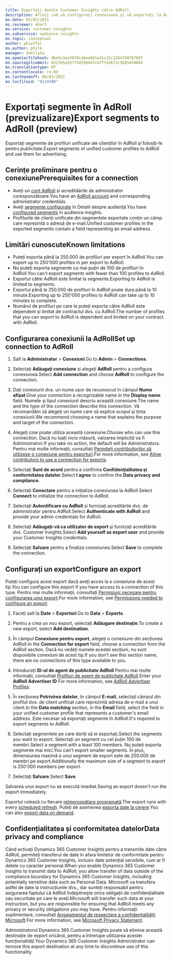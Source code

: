 ```yaml
---
title: Exportați datele Customer Insights către AdRoll
description: Aflați cum să configurați conexiunea și să exportați la AdRoll.
ms.date: 03/03/2021
ms.reviewer: mhart
ms.service: customer-insights
ms.subservice: audience-insights
ms.topic: conceptual
author: pkieffer
ms.author: philk
manager: shellyha
ms.openlocfilehash: dbebc3ee3978ca6ee9d1ad1c15c226479876709f
ms.sourcegitcommit: 831765a55775d358447cb7ffa56f2c3b85459084
ms.translationtype: HT
ms.contentlocale: ro-RO
ms.lasthandoff: 06/01/2021
ms.locfileid: "6124380"
---
```

# <a name="export-segments-to-adroll-preview"></a><span data-ttu-id="a9aac-103">Exportați segmente în AdRoll (previzualizare)</span><span class="sxs-lookup"><span data-stu-id="a9aac-103">Export segments to AdRoll (preview)</span></span>

<span data-ttu-id="a9aac-104">Exportați segmente de profiluri unificate ale clienților în AdRoll și folosiți-le pentru publicitate.</span><span class="sxs-lookup"><span data-stu-id="a9aac-104">Export segments of unified customer profiles to AdRoll and use them for advertising.</span></span> 

## <a name="prerequisites-for-a-connection"></a><span data-ttu-id="a9aac-105">Cerințe preliminare pentru o conexiune</span><span class="sxs-lookup"><span data-stu-id="a9aac-105">Prerequisites for a connection</span></span>

-   <span data-ttu-id="a9aac-106">Aveți un [cont AdRoll](https://www.adroll.com/) și acredităările de administrator corespunzătoare.</span><span class="sxs-lookup"><span data-stu-id="a9aac-106">You have an [AdRoll account](https://www.adroll.com/) and corresponding administrator credentials.</span></span>
-   <span data-ttu-id="a9aac-107">Aveți [segmente configurate](segments.md) în Detalii despre audiență.</span><span class="sxs-lookup"><span data-stu-id="a9aac-107">You have [configured segments](segments.md) in audience insights.</span></span>
-   <span data-ttu-id="a9aac-108">Profilurile de clienți unificate din segmentele exportate conțin un câmp care reprezintă o adresă de e-mail.</span><span class="sxs-lookup"><span data-stu-id="a9aac-108">Unified customer profiles in the exported segments contain a field representing an email address.</span></span>

## <a name="known-limitations"></a><span data-ttu-id="a9aac-109">Limitări cunoscute</span><span class="sxs-lookup"><span data-stu-id="a9aac-109">Known limitations</span></span>

- <span data-ttu-id="a9aac-110">Puteți exporta până la 250.000 de profiluri per export în AdRoll.</span><span class="sxs-lookup"><span data-stu-id="a9aac-110">You can export up to 250'000 profiles in per export to AdRoll.</span></span>
- <span data-ttu-id="a9aac-111">Nu puteți exporta segmente cu mai puțin de 100 de profiluri în AdRoll.</span><span class="sxs-lookup"><span data-stu-id="a9aac-111">You can't export segments with fewer than 100 profiles to AdRoll.</span></span> 
- <span data-ttu-id="a9aac-112">Exportul către AdRoll este limitat la segmente.</span><span class="sxs-lookup"><span data-stu-id="a9aac-112">Exporting to AdRoll is limited to segments.</span></span>
- <span data-ttu-id="a9aac-113">Exportul până la 250.000 de profiluri în AdRoll poate dura până la 10 minute.</span><span class="sxs-lookup"><span data-stu-id="a9aac-113">Exporting up to 250'000 profiles to AdRoll can take up to 10 minutes to complete.</span></span> 
- <span data-ttu-id="a9aac-114">Numărul de profiluri pe care le puteți exporta către AdRoll este dependent și limitat de contractul dvs. cu AdRoll.</span><span class="sxs-lookup"><span data-stu-id="a9aac-114">The number of profiles that you can export to AdRoll is dependent and limited on your contract with AdRoll.</span></span>

## <a name="set-up-connection-to-adroll"></a><span data-ttu-id="a9aac-115">Configurarea conexiunii la AdRoll</span><span class="sxs-lookup"><span data-stu-id="a9aac-115">Set up connection to AdRoll</span></span>

1. <span data-ttu-id="a9aac-116">Salt la **Administrator** > **Conexiuni**.</span><span class="sxs-lookup"><span data-stu-id="a9aac-116">Go to **Admin** > **Connections**.</span></span>

1. <span data-ttu-id="a9aac-117">Selectați **Adăugați conexiune** și alegeți **AdRoll** pentru a configura conexiunea.</span><span class="sxs-lookup"><span data-stu-id="a9aac-117">Select **Add connection** and choose **AdRoll** to configure the connection.</span></span>

1. <span data-ttu-id="a9aac-118">Dați conexiunii dvs. un nume ușor de recunoscut în câmpul **Nume afișat**.</span><span class="sxs-lookup"><span data-stu-id="a9aac-118">Give your connection a recognizable name in the **Display name** field.</span></span> <span data-ttu-id="a9aac-119">Numele și tipul conexiunii descriu această conexiune.</span><span class="sxs-lookup"><span data-stu-id="a9aac-119">The name and the type of the connection describe this connection.</span></span> <span data-ttu-id="a9aac-120">Vă recomandăm să alegeți un nume care să explice scopul și ținta conexiunii.</span><span class="sxs-lookup"><span data-stu-id="a9aac-120">We recommend choosing a name that explains the purpose and target of the connection.</span></span>

1. <span data-ttu-id="a9aac-121">Alegeți cine poate utiliza această conexiune.</span><span class="sxs-lookup"><span data-stu-id="a9aac-121">Choose who can use this connection.</span></span> <span data-ttu-id="a9aac-122">Dacă nu luați nicio măsură, valoarea implicită va fi Administratori.</span><span class="sxs-lookup"><span data-stu-id="a9aac-122">If you take no action, the default will be Administrators.</span></span> <span data-ttu-id="a9aac-123">Pentru mai multe informații, consultați [Permiteți contribuitorilor să utilizeze o conexiune pentru exporturi](connections.md#allow-contributors-to-use-a-connection-for-exports).</span><span class="sxs-lookup"><span data-stu-id="a9aac-123">For more information, see [Allow contributors to use a connection for exports](connections.md#allow-contributors-to-use-a-connection-for-exports).</span></span>

1. <span data-ttu-id="a9aac-124">Selectați **Sunt de acord** pentru a confirma **Confidențialitatea și conformitatea datelor**.</span><span class="sxs-lookup"><span data-stu-id="a9aac-124">Select **I agree** to confirm the **Data privacy and compliance**.</span></span>

1. <span data-ttu-id="a9aac-125">Selectați **Conectare** pentru a inițializa conexiunea la AdRoll.</span><span class="sxs-lookup"><span data-stu-id="a9aac-125">Select **Connect** to initialize the connection to AdRoll.</span></span>

1. <span data-ttu-id="a9aac-126">Selectați **Autentificare cu AdRoll** și furnizați acreditările dvs. de administrator pentru AdRoll.</span><span class="sxs-lookup"><span data-stu-id="a9aac-126">Select **Authenticate with AdRoll** and provide your admin credentials for AdRoll.</span></span> 

1. <span data-ttu-id="a9aac-127">Selectați **Adăugați-vă ca utilizator de export** și furnizați acreditările dvs. Customer Insights.</span><span class="sxs-lookup"><span data-stu-id="a9aac-127">Select **Add yourself as export user** and provide your Customer Insights credentials.</span></span>

1. <span data-ttu-id="a9aac-128">Selectați **Salvare** pentru a finaliza conexiunea.</span><span class="sxs-lookup"><span data-stu-id="a9aac-128">Select **Save** to complete the connection.</span></span>

## <a name="configure-an-export"></a><span data-ttu-id="a9aac-129">Configurați un export</span><span class="sxs-lookup"><span data-stu-id="a9aac-129">Configure an export</span></span>

<span data-ttu-id="a9aac-130">Puteți configura acest export dacă aveți acces la o conexiune de acest tip.</span><span class="sxs-lookup"><span data-stu-id="a9aac-130">You can configure this export if you have access to a connection of this type.</span></span> <span data-ttu-id="a9aac-131">Pentru mai multe informații, consultați [Permisiuni necesare pentru configurarea unui export](export-destinations.md#set-up-a-new-export).</span><span class="sxs-lookup"><span data-stu-id="a9aac-131">For more information, see [Permissions needed to configure an export](export-destinations.md#set-up-a-new-export).</span></span>

1. <span data-ttu-id="a9aac-132">Faceți salt la **Date** > **Exporturi**.</span><span class="sxs-lookup"><span data-stu-id="a9aac-132">Go to **Data** > **Exports**.</span></span>

1. <span data-ttu-id="a9aac-133">Pentru a crea un nou export, selectați **Adăugare destinație**.</span><span class="sxs-lookup"><span data-stu-id="a9aac-133">To create a new export, select **Add destination**.</span></span>

1. <span data-ttu-id="a9aac-134">În câmpul **Conexiune pentru export**, alegeți o conexiune din secțiunea AdRoll.</span><span class="sxs-lookup"><span data-stu-id="a9aac-134">In the **Connection for export** field, choose a connection from the AdRoll section.</span></span> <span data-ttu-id="a9aac-135">Dacă nu vedeți numele acestei secțiuni, nu sunt disponibile conexiuni de acest tip.</span><span class="sxs-lookup"><span data-stu-id="a9aac-135">If you don't see this section name, there are no connections of this type available to you.</span></span>

1. <span data-ttu-id="a9aac-136">Introduceți **ID-ul de agent de publicitate AdRoll** Pentru mai multe informații, consultați [Profiluri de agent de publicitate AdRoll](https://help.adroll.com/hc/articles/212011838-Advertiser-Profiles).</span><span class="sxs-lookup"><span data-stu-id="a9aac-136">Enter your **AdRoll Advertiser ID** For more information, see [AdRoll Advertiser Profiles](https://help.adroll.com/hc/articles/212011838-Advertiser-Profiles).</span></span>

3. <span data-ttu-id="a9aac-137">În secțiunea **Potrivirea datelor**, în câmpul **E-mail**, selectați câmpul din profilul dvs. de client unificat care reprezintă adresa de e-mail a unui client.</span><span class="sxs-lookup"><span data-stu-id="a9aac-137">In the **Data matching** section, in the **Email** field, select the field in your unified customer profile that represents a customer's email address.</span></span> <span data-ttu-id="a9aac-138">Este necesar să exportați segmente în AdRoll.</span><span class="sxs-lookup"><span data-stu-id="a9aac-138">It's required to export segments to AdRoll.</span></span>

1. <span data-ttu-id="a9aac-139">Selectați segmentele pe care doriți să le exportați.</span><span class="sxs-lookup"><span data-stu-id="a9aac-139">Select the segments you want to export.</span></span> <span data-ttu-id="a9aac-140">Selectați un segment cu cel puțin 100 de membri.</span><span class="sxs-lookup"><span data-stu-id="a9aac-140">Select a segment with a least 100 members.</span></span> <span data-ttu-id="a9aac-141">Nu puteți exporta segmente mai mici.</span><span class="sxs-lookup"><span data-stu-id="a9aac-141">You can't export smaller segments.</span></span> <span data-ttu-id="a9aac-142">În plus, dimensiunea maximă a unui segment de export este de 250.000 de membri pe export.</span><span class="sxs-lookup"><span data-stu-id="a9aac-142">Additionally the maximum size of a segment to export is 250'000 members per export.</span></span> 

1. <span data-ttu-id="a9aac-143">Selectați **Salvare**.</span><span class="sxs-lookup"><span data-stu-id="a9aac-143">Select **Save**.</span></span>

<span data-ttu-id="a9aac-144">Salvarea unui export nu se execută imediat.</span><span class="sxs-lookup"><span data-stu-id="a9aac-144">Saving an export doesn't run the export immediately.</span></span>

<span data-ttu-id="a9aac-145">Exportul rulează cu fiecare [reîmprospătare programată](system.md#schedule-tab).</span><span class="sxs-lookup"><span data-stu-id="a9aac-145">The export runs with every [scheduled refresh](system.md#schedule-tab).</span></span> <span data-ttu-id="a9aac-146">Puteți de asemenea [exporta date la cerere](export-destinations.md#run-exports-on-demand).</span><span class="sxs-lookup"><span data-stu-id="a9aac-146">You can also [export data on demand](export-destinations.md#run-exports-on-demand).</span></span> 


## <a name="data-privacy-and-compliance"></a><span data-ttu-id="a9aac-147">Confidențialitatea și conformitatea datelor</span><span class="sxs-lookup"><span data-stu-id="a9aac-147">Data privacy and compliance</span></span>

<span data-ttu-id="a9aac-148">Când activați Dynamics 365 Customer Insights pentru a transmite date către AdRoll, permiteți transferul de date în afara limitelor de conformitate pentru Dynamics 365 Customer Insights, inclusiv date potențial sensibile, cum ar fi datele cu caracter personal.</span><span class="sxs-lookup"><span data-stu-id="a9aac-148">When you enable Dynamics 365 Customer Insights to transmit data to AdRoll, you allow transfer of data outside of the compliance boundary for Dynamics 365 Customer Insights, including potentially sensitive data such as Personal Data.</span></span> <span data-ttu-id="a9aac-149">Microsoft va transfera astfel de date la instrucțiunile dvs., dar sunteți responsabil pentru asigurarea faptului că AdRoll îndeplinește orice obligații de confidențialitate sau securitate pe care le aveți.</span><span class="sxs-lookup"><span data-stu-id="a9aac-149">Microsoft will transfer such data at your instruction, but you are responsible for ensuring that AdRoll meets any privacy or security obligations you may have.</span></span> <span data-ttu-id="a9aac-150">Pentru informații suplimentare, consultați [Angajamentul de respectare a confidențialității Microsoft](https://go.microsoft.com/fwlink/?linkid=396732).</span><span class="sxs-lookup"><span data-stu-id="a9aac-150">For more information, see [Microsoft Privacy Statement](https://go.microsoft.com/fwlink/?linkid=396732).</span></span>

<span data-ttu-id="a9aac-151">Administratorul Dynamics 365 Customer Insights poate să elimine această destinație de export oricând, pentru a întrerupe utilizarea acestei funcționalități.</span><span class="sxs-lookup"><span data-stu-id="a9aac-151">Your Dynamics 365 Customer Insights Administrator can remove this export destination at any time to discontinue use of this functionality.</span></span>

